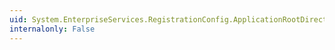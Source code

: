 ```yaml
---
uid: System.EnterpriseServices.RegistrationConfig.ApplicationRootDirectory
internalonly: False
---
```

